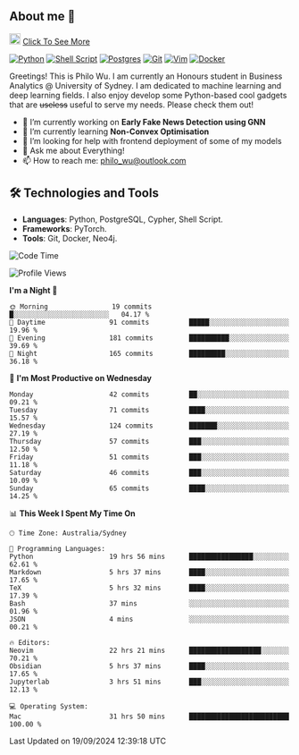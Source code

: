 ## About me 🤗

<a href="#"><img src="https://media.giphy.com/media/hvRJCLFzcasrR4ia7z/giphy.gif" width="20px" height="20px"></a> [Click To See More](https://codeboyphilo.github.io)

[![Python](https://img.shields.io/badge/python-3670A0?style=for-the-badge&logo=python&logoColor=ffdd54)](#)
[![Shell Script](https://img.shields.io/badge/shell_script-%23121011.svg?style=for-the-badge&logo=gnu-bash&logoColor=white)](#)
[![Postgres](https://img.shields.io/badge/postgres-%23316192.svg?style=for-the-badge&logo=postgresql&logoColor=white)](#)
[![Git](https://img.shields.io/badge/git-%23F05033.svg?style=for-the-badge&logo=git&logoColor=white)](#)
[![Vim](https://img.shields.io/badge/VIM-%2311AB00.svg?style=for-the-badge&logo=vim&logoColor=white)](#)
[![Docker](https://img.shields.io/badge/docker-%230db7ed.svg?style=for-the-badge&logo=docker&logoColor=white)](#)

Greetings! This is Philo Wu. I am currently an Honours student in Business Analytics \@ University of Sydney. I am dedicated to machine learning and deep learning fields. I also enjoy develop some Python-based cool gadgets that are ~~useless~~ useful to serve my needs. Please check them out!

- 🔭 I’m currently working on **Early Fake News Detection using GNN**
- 🌱 I’m currently learning **Non-Convex Optimisation**
- 🤔 I’m looking for help with frontend deployment of some of my models
- 💬 Ask me about Everything!
- 📫 How to reach me: philo_wu@outlook.com

## 🛠 Technologies and Tools
- **Languages**: Python, PostgreSQL, Cypher, Shell Script.
- **Frameworks**: PyTorch.
- **Tools**: Git, Docker, Neo4j.

<!--START_SECTION:waka-->
![Code Time](http://img.shields.io/badge/Code%20Time-471%20hrs%2012%20mins-blue)

![Profile Views](http://img.shields.io/badge/Profile%20Views-3-blue)

**I'm a Night 🦉** 

```text
🌞 Morning                19 commits          █░░░░░░░░░░░░░░░░░░░░░░░░   04.17 % 
🌆 Daytime                91 commits          █████░░░░░░░░░░░░░░░░░░░░   19.96 % 
🌃 Evening                181 commits         ██████████░░░░░░░░░░░░░░░   39.69 % 
🌙 Night                  165 commits         █████████░░░░░░░░░░░░░░░░   36.18 % 
```
📅 **I'm Most Productive on Wednesday** 

```text
Monday                   42 commits          ██░░░░░░░░░░░░░░░░░░░░░░░   09.21 % 
Tuesday                  71 commits          ████░░░░░░░░░░░░░░░░░░░░░   15.57 % 
Wednesday                124 commits         ███████░░░░░░░░░░░░░░░░░░   27.19 % 
Thursday                 57 commits          ███░░░░░░░░░░░░░░░░░░░░░░   12.50 % 
Friday                   51 commits          ███░░░░░░░░░░░░░░░░░░░░░░   11.18 % 
Saturday                 46 commits          ███░░░░░░░░░░░░░░░░░░░░░░   10.09 % 
Sunday                   65 commits          ████░░░░░░░░░░░░░░░░░░░░░   14.25 % 
```


📊 **This Week I Spent My Time On** 

```text
🕑︎ Time Zone: Australia/Sydney

💬 Programming Languages: 
Python                   19 hrs 56 mins      ████████████████░░░░░░░░░   62.61 % 
Markdown                 5 hrs 37 mins       ████░░░░░░░░░░░░░░░░░░░░░   17.65 % 
TeX                      5 hrs 32 mins       ████░░░░░░░░░░░░░░░░░░░░░   17.39 % 
Bash                     37 mins             ░░░░░░░░░░░░░░░░░░░░░░░░░   01.96 % 
JSON                     4 mins              ░░░░░░░░░░░░░░░░░░░░░░░░░   00.21 % 

🔥 Editors: 
Neovim                   22 hrs 21 mins      ██████████████████░░░░░░░   70.21 % 
Obsidian                 5 hrs 37 mins       ████░░░░░░░░░░░░░░░░░░░░░   17.65 % 
Jupyterlab               3 hrs 51 mins       ███░░░░░░░░░░░░░░░░░░░░░░   12.13 % 

💻 Operating System: 
Mac                      31 hrs 50 mins      █████████████████████████   100.00 % 
```


 Last Updated on 19/09/2024 12:39:18 UTC
<!--END_SECTION:waka-->
